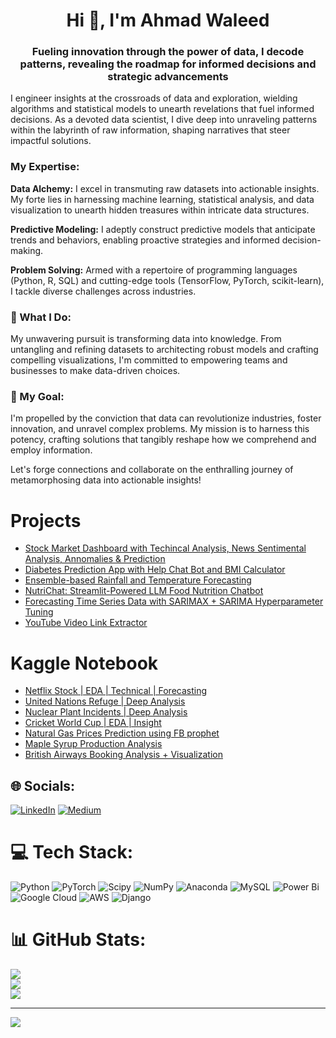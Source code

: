 <h1 align="center">Hi 👋, I'm Ahmad Waleed</h1>
<h3 align="center">Fueling innovation through the power of data, I decode patterns, revealing the roadmap for informed decisions and strategic advancements</h3>

I engineer insights at the crossroads of data and exploration, wielding algorithms and statistical models to unearth revelations that fuel informed decisions. As a devoted data scientist, I dive deep into unraveling patterns within the labyrinth of raw information, shaping narratives that steer impactful solutions.

### My Expertise:

**Data Alchemy:** I excel in transmuting raw datasets into actionable insights. My forte lies in harnessing machine learning, statistical analysis, and data visualization to unearth hidden treasures within intricate data structures.

**Predictive Modeling:** I adeptly construct predictive models that anticipate trends and behaviors, enabling proactive strategies and informed decision-making.

**Problem Solving:** Armed with a repertoire of programming languages (Python, R, SQL) and cutting-edge tools (TensorFlow, PyTorch, scikit-learn), I tackle diverse challenges across industries.

### 🚀 What I Do:

My unwavering pursuit is transforming data into knowledge. From untangling and refining datasets to architecting robust models and crafting compelling visualizations, I'm committed to empowering teams and businesses to make data-driven choices.

### 🌟 My Goal:

I'm propelled by the conviction that data can revolutionize industries, foster innovation, and unravel complex problems. My mission is to harness this potency, crafting solutions that tangibly reshape how we comprehend and employ information.

Let's forge connections and collaborate on the enthralling journey of metamorphosing data into actionable insights!


# Projects

- [Stock Market Dashboard with Techincal Analysis, News Sentimental Analysis, Annomalies & Prediction](https://github.com/awaleedpk/Stock_Market_Dashboard_with_Techincal_Analysis-Annomalies-Prediction)
- [Diabetes Prediction App with Help Chat Bot and BMI Calculator](https://github.com/awaleedpk/Diabetes_Prediction_App_with_Diabetic_Help_Chat_Bot_and_BMI_Calculator)
- [Ensemble-based Rainfall and Temperature Forecasting](https://github.com/awaleedpk/Ensemble-based_Rainfall_and_Temperature_Forecasting)
- [NutriChat: Streamlit-Powered LLM Food Nutrition Chatbot](https://github.com/awaleedpk/Smoothie-Mixer-App-Streamlit)
- [Forecasting Time Series Data with SARIMAX + SARIMA Hyperparameter Tuning
](https://github.com/awaleedpk/Forecasting-Time-Series-Data-with-SARIMAX-SARIMA-Hyperparameter-Tuning)
- [YouTube Video Link Extractor](https://github.com/awaleedpk/Extract-Youtube-Video-Links)



# Kaggle Notebook
- [Netflix Stock | EDA | Technical | Forecasting](https://github.com/awaleedpk/Kaggle_Notebooks/blob/main/Netflix%20Stock%20Price%20%20EDA%20%20Technical%20Analysis%20%20Forcasting/Netflix_Stock_Price___EDA___Technical_Analysis___Forcasting.ipynb)
- [United Nations Refuge | Deep Analysis](https://www.kaggle.com/code/ahmadwaleed1/united-nations-refuge-deep-analysis)
- [Nuclear Plant Incidents | Deep Analysis](https://github.com/awaleedpk/Kaggle_Notebooks/blob/main/Nuclear%20Plant%20Incidents/Nuclear_Plant_Incidents___Deep_Analysis.ipynb)
- [Cricket World Cup | EDA | Insight](https://www.kaggle.com/code/ahmadwaleed1/cricket-world-cup-eda-insight)
- [Natural Gas Prices Prediction using FB prophet](https://www.kaggle.com/code/ahmadwaleed1/natural-gas-prices-prediction-using-fb-prophet)
- [Maple Syrup Production Analysis](https://www.kaggle.com/code/ahmadwaleed1/maple-syrup-production-analysis)
- [British Airways Booking Analysis + Visualization](https://www.kaggle.com/code/ahmadwaleed1/british-airways-booking-analysis-visualization)




## 🌐 Socials:
[![LinkedIn](https://img.shields.io/badge/LinkedIn-%230077B5.svg?logo=linkedin&logoColor=white)](https://linkedin.com/in/ahmad-waleed-b4ba98103/) [![Medium](https://img.shields.io/badge/Medium-12100E?logo=medium&logoColor=white)](https://medium.com/@@awaleedpk) 

# 💻 Tech Stack:
![Python](https://img.shields.io/badge/python-3670A0?style=for-the-badge&logo=python&logoColor=ffdd54) ![PyTorch](https://img.shields.io/badge/PyTorch-%23EE4C2C.svg?style=for-the-badge&logo=PyTorch&logoColor=white) ![Scipy](https://img.shields.io/badge/SciPy-%230C55A5.svg?style=for-the-badge&logo=scipy&logoColor=%white) ![NumPy](https://img.shields.io/badge/numpy-%23013243.svg?style=for-the-badge&logo=numpy&logoColor=white) ![Anaconda](https://img.shields.io/badge/Anaconda-%2344A833.svg?style=for-the-badge&logo=anaconda&logoColor=white) ![MySQL](https://img.shields.io/badge/mysql-%2300000f.svg?style=for-the-badge&logo=mysql&logoColor=white) ![Power Bi](https://img.shields.io/badge/power_bi-F2C811?style=for-the-badge&logo=powerbi&logoColor=black) ![Google Cloud](https://img.shields.io/badge/GoogleCloud-%234285F4.svg?style=for-the-badge&logo=google-cloud&logoColor=white) ![AWS](https://img.shields.io/badge/AWS-%23FF9900.svg?style=for-the-badge&logo=amazon-aws&logoColor=white) ![Django](https://img.shields.io/badge/django-%23092E20.svg?style=for-the-badge&logo=django&logoColor=white)



# 📊 GitHub Stats:
![](https://github-readme-stats.vercel.app/api?username=awaleedpk&theme=dark&hide_border=false&include_all_commits=false&count_private=false)<br/>
![](https://github-readme-streak-stats.herokuapp.com/?user=awaleedpk&theme=dark&hide_border=false)<br/>
![](https://github-readme-stats.vercel.app/api/top-langs/?username=awaleedpk&theme=dark&hide_border=false&include_all_commits=false&count_private=false&layout=compact)

---
[![](https://visitcount.itsvg.in/api?id=awaleedpk&label=Profile%20Views&color=0&icon=4&pretty=true)](https://visitcount.itsvg.in)

<!-- Proudly created with GPRM ( https://gprm.itsvg.in ) -->
